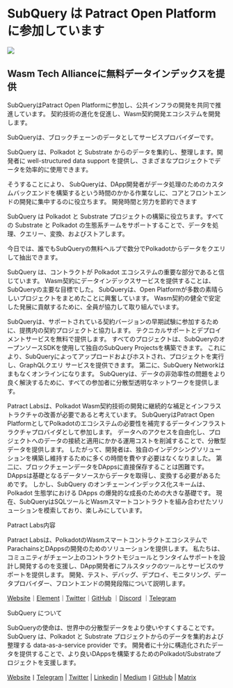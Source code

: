# SubQuery は Patract Open Platform に参加しています

![](https://miro.com/medium.com/max/1400/0*0inUQ8U1g9auTjfU)

## **Wasm Tech Allianceに無料データインデックスを提供**

SubQueryはPatract Open Platformに参加し、公共インフラの開発を共同で推進しています。 契約技術の進化を促進し、Wasm契約開発エコシステムを開発します。

SubQueryは、ブロックチェーンのデータとしてサービスプロバイダーです。

SubQuery は、Polkadot と Substrate からのデータを集約し、整理します。開発者に well-structured data support を提供し、さまざまなプロジェクトでデータを効率的に使用できます。

そうすることにより、 SubQueryは、DApp開発者がデータ処理のためのカスタムバックエンドを構築するという時間のかかる作業なしに、コアとフロントエンドの開発に集中するのに役立ちます。 開発時間と労力を節約できます

SubQuery は Polkadot と Substrate プロジェクトの構築に役立ちます。すべての Substrate と Polkadot の生態系チームをサポートすることで、データを処理、クエリー、変換、およびストアします。

今日では、誰でもSubQueryの無料ヘルプで数分でPolkadotからデータをクエリして抽出できます。

SubQuery は、コントラクトが Polkadot エコシステムの重要な部分であると信じています。 Wasm契約にデータインデックスサービスを提供することは、SubQueryの主要な目標でした。 SubQueryは、Open Platformが多数の素晴らしいプロジェクトをまとめたことに興奮しています。 Wasm契約の健全で安定した発展に貢献するために、全員が協力して取り組んでいます。

SubQueryは、サポートされている契約バージョンの早期試験に参加するために、提携内の契約プロジェクトと協力します。 テクニカルサポートとデプロイメントサービスを無料で提供します。 すべてのプロジェクトは、SubQueryのオープンソースSDKを使用して独自のSubQuery Projectsを構築できます。 これにより、SubQueryによってアップロードおよびホストされ、プロジェクトを実行し、GraphQLクエリ サービスを提供できます。 第二に、SubQuery Networkはまもなくオンラインになります。 SubQueryは、データの非効率性の問題をより良く解決するために、すべての参加者に分散型透明なネットワークを提供します。

Patract Labsは、Polkadot Wasm契約技術の開発に継続的な補足とインフラストラクチャの改善が必要であると考えています。 SubQueryはPatract Open PlatformとしてPolkadotのエコシステムの必要性を補完するデータインフラストラクチャプロバイダとして参加します。 データへのアクセスを自由化し、プロジェクトへのデータの接続と適用にかかる運用コストを削減することで、分散型データを提供します。 したがって、開発者は、独自のインデクシングソリューションを構築し維持するために多くの時間を費やす必要はなくなりました。 第二に、ブロックチェーンデータをDAppsに直接保存することは困難です。 DAppsは基礎となるデータソースからデータを取得し、変換する必要があるためです。 しかし、SubQuery のオンチェーンインデックス化スキームは、Polkadot 生態学における DApps の爆発的な成長のための大きな基礎です。 現在、SubQueryはSQLツールとWasmスマートコントラクトを組み合わせたソリューションを模索しており、楽しみにしています。

Patract Labs内容

Patract Labsは、PolkadotのWasmスマートコントラクトエコシステムでParachainsとDAppsの開発のためのソリューションを提供します。 私たちは、コミュニティがチェーン上のコントラクトモジュールとランタイムサポートを設計し開発するのを支援し、DApp開発者にフルスタックのツールとサービスのサポートを提供します。 開発、テスト、デバッグ、デプロイ、モニタリング、データプロバイダー、フロントエンドの開発段階について説明します。

[Website](https://patract.io/)｜[Element](https://app.element.io/#/room/#PatractLabsDev:matrix.org)｜[Twitter](https://twitter.com/PatractLabs)｜[GitHub](https://github.com/patractlabs) ｜[Discord](https://discord.gg/yMRMqcAb24) ｜[Telegram](https://t.me/patract)

SubQuery について

SubQueryの使命は、世界中の分散型データをより使いやすくすることです。 SubQuery は、Polkadot と Substrate プロジェクトからのデータを集約および整理する data-as-a-service provider です。 開発者に十分に構造化されたデータを提供することで、より良いDAppsを構築するためのPolkadot/Substrateプロジェクトを支援します。

[Website](https://www.subquery.network/)丨[Telegram](https://t.me/subquerynetwork) | [Twitter](https://twitter.com/subquerynetwork) | [Linkedin](https://www.linkedin.com/company/subquery) | [Medium](https://subquery.medium.com/)丨[GitHub](https://github.com/subquery/subql) | [Matrix](https://matrix.to/#/#subquery:matrix.org)